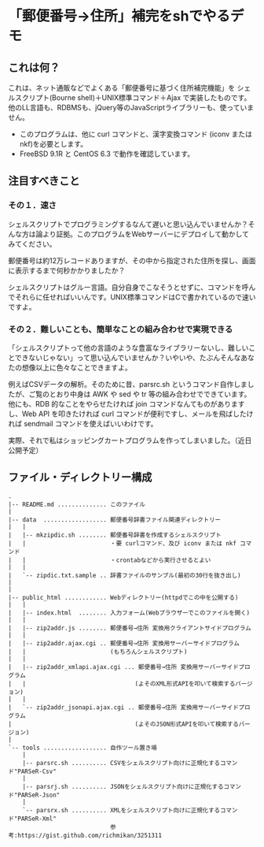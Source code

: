 # 「郵便番号→住所」補完をshでやるデモ

## これは何？

これは、ネット通販などでよくある「郵便番号に基づく住所補完機能」を
シェルスクリプト(Bourne shell)＋UNIX標準コマンド＋Ajax
で実装したものです。他のLL言語も、RDBMSも、jQuery等のJavaScriptライブラリーも、使っていません。

* このプログラムは、他に curl コマンドと、漢字変換コマンド (iconv または nkf)を必要とします。
* FreeBSD 9.1R と CentOS 6.3 で動作を確認しています。

## 注目すべきこと

### その１．速さ

シェルスクリプトでプログラミングするなんて遅いと思い込んでいませんか？そんな方は論より証拠。このプログラムをWebサーバーにデプロイして動かしてみてください。

郵便番号は約12万レコードありますが、その中から指定された住所を探し、画面に表示するまで何秒かかりましたか？

シェルスクリプトはグルー言語。自分自身でこなそうとせずに、コマンドを呼んでそれらに任せればいいんです。UNIX標準コマンドはCで書かれているので速いですよ。


### その２．難しいことも、簡単なことの組み合わせで実現できる

「シェルスクリプトって他の言語のような豊富なライブラリーないし、難しいことできないじゃない」って思い込んでいませんか？いやいや、たぶんそんなあなたの想像以上に色々なことできますよ。

例えばCSVデータの解析。そのために昔、parsrc.sh というコマンド自作しましたが、ご覧のとおり中身は AWK や sed や tr 等の組み合わせでできています。他にも、RDB 的なことをやらせたければ join コマンドなんてものがありますし、Web API を叩きたければ curl コマンドが便利ですし、メールを飛ばしたければ sendmail コマンドを使えばいいわけです。

実際、それで私はショッピングカートプログラムを作ってしまいました。（近日公開予定）



## ファイル・ディレクトリー構成

```
.
|-- README.md .............. このファイル
|
|-- data  .................. 郵便番号辞書ファイル関連ディレクトリー
|   |
|   |-- mkzipdic.sh ........ 郵便番号辞書を作成するシェルスクリプト
|   |                        ・要 curlコマンド、及び iconv または nkf コマンド
|   |                        ・crontabなどから実行させるとよい
|   |
|   `-- zipdic.txt.sample .. 辞書ファイルのサンプル(最初の30行を抜き出し)
|
|
|-- public_html ............ Webディレクトリー(httpdでこの中を公開する)
|   |
|   |-- index.html  ........ 入力フォーム(Webブラウザーでこのファイルを開く)
|   |
|   |-- zip2addr.js ........ 郵便番号→住所 変換用クライアントサイドプログラム
|   |
|   |-- zip2addr.ajax.cgi .. 郵便番号→住所 変換用サーバーサイドプログラム
|   |                        (もちろんシェルスクリプト)
|   |
|   |-- zip2addr_xmlapi.ajax.cgi ... 郵便番号→住所 変換用サーバーサイドプログラム
|   |                               (よそのXML形式APIを叩いて検索するバージョン)
|   |
|   `-- zip2addr_jsonapi.ajax.cgi .. 郵便番号→住所 変換用サーバーサイドプログラム
|                                   (よそのJSON形式APIを叩いて検索するバージョン)
|
`-- tools .................. 自作ツール置き場
    |
    |-- parsrc.sh .......... CSVをシェルスクリプト向けに正規化するコマンド"PARSeR-Csv"
    |
    |-- parsrj.sh .......... JSONをシェルスクリプト向けに正規化するコマンド"PARSeR-Json"
    |
    `-- parsrx.sh .......... XMLをシェルスクリプト向けに正規化するコマンド"PARSeR-Xml"
                             参考:https://gist.github.com/richmikan/3251311
```